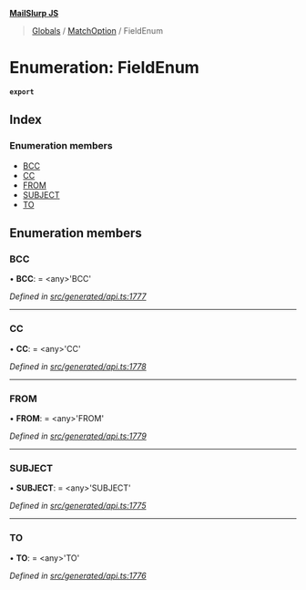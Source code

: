 **[MailSlurp JS](../README.md)**

> [Globals](../README.md) / [MatchOption](../modules/matchoption.md) / FieldEnum

# Enumeration: FieldEnum

**`export`** 

## Index

### Enumeration members

* [BCC](matchoption.fieldenum.md#bcc)
* [CC](matchoption.fieldenum.md#cc)
* [FROM](matchoption.fieldenum.md#from)
* [SUBJECT](matchoption.fieldenum.md#subject)
* [TO](matchoption.fieldenum.md#to)

## Enumeration members

### BCC

•  **BCC**:  = \<any>'BCC'

*Defined in [src/generated/api.ts:1777](https://github.com/mailslurp/mailslurp-client/blob/c889afa/src/generated/api.ts#L1777)*

___

### CC

•  **CC**:  = \<any>'CC'

*Defined in [src/generated/api.ts:1778](https://github.com/mailslurp/mailslurp-client/blob/c889afa/src/generated/api.ts#L1778)*

___

### FROM

•  **FROM**:  = \<any>'FROM'

*Defined in [src/generated/api.ts:1779](https://github.com/mailslurp/mailslurp-client/blob/c889afa/src/generated/api.ts#L1779)*

___

### SUBJECT

•  **SUBJECT**:  = \<any>'SUBJECT'

*Defined in [src/generated/api.ts:1775](https://github.com/mailslurp/mailslurp-client/blob/c889afa/src/generated/api.ts#L1775)*

___

### TO

•  **TO**:  = \<any>'TO'

*Defined in [src/generated/api.ts:1776](https://github.com/mailslurp/mailslurp-client/blob/c889afa/src/generated/api.ts#L1776)*
